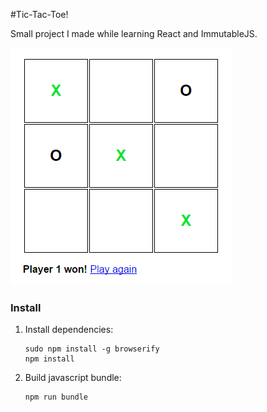 #Tic-Tac-Toe!

Small project I made while learning React and ImmutableJS.

![Screenshot](https://raw.githubusercontent.com/nikitasfrs/tictactoe-react/screenshots/screen1.png?raw=true)

### Install

1. Install dependencies:
    ```
    sudo npm install -g browserify
    npm install
    ```

2. Build javascript bundle:
    ```
    npm run bundle
    ```
